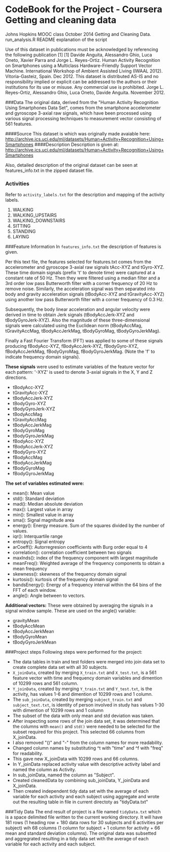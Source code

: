CodeBook for the Project - Coursera Getting and cleaning data
=============================================================

Johns Hopkins MOOC class October 2014 Getting and Cleaning Data.  
run_analysis.R README explanation of the script

Use of this dataset in publications must be acknowledged by referencing
the following publication [1] 
[1] Davide Anguita, Alessandro Ghio, Luca Oneto, Xavier Parra and 
Jorge L. Reyes-Ortiz. Human Activity Recognition on Smartphones using a 
Multiclass Hardware-Friendly Support Vector Machine. International Workshop of
Ambient Assisted Living (IWAAL 2012). Vitoria-Gasteiz, Spain. Dec 2012.
This dataset is distributed AS-IS and no responsibility implied or explicit can
be addressed to the authors or their institutions for its use or misuse. Any
commercial use is prohibited. Jorge L. Reyes-Ortiz, Alessandro Ghio,
Luca Oneto, Davide Anguita. November 2012.

###Data
The original data, derived from the "Human Activity Recognition Using Smartphones Data Set",  comes from the smartphone accelerometer and gyroscope 3-axial raw signals, which have been processed using various signal processing techniques to measurement vector consisting of 561 features. 

####Source
This dataset is which was originally made avaiable here: http://archive.ics.uci.edu/ml/datasets/Human+Activity+Recognition+Using+Smartphones 
####Description
Description is given at: http://archive.ics.uci.edu/ml/datasets/Human+Activity+Recognition+Using+Smartphones

Also,  detailed description of the original dataset can be seen at features_info.txt in the zipped dataset file. 

### Activities
Refer to `activity_labels.txt` for the description and mapping of the activity labels.

1. WALKING
2. WALKING_UPSTAIRS
3. WALKING_DOWNSTAIRS
4. SITTING
5. STANDING
6. LAYING

###Feature Information
In  `features_info.txt` the description of features is given. 

Per this text file,  the features selected for features.txt comes from the accelerometer and gyroscope 3-axial raw signals tAcc-XYZ and tGyro-XYZ. These time domain signals (prefix 't' to denote time) were captured at a constant rate of 50 Hz. Then they were filtered using a median filter and a 3rd order low pass Butterworth filter with a corner frequency of 20 Hz to remove noise. Similarly, the acceleration signal was then separated into body and gravity acceleration signals (tBodyAcc-XYZ and tGravityAcc-XYZ) using another low pass Butterworth filter with a corner frequency of 0.3 Hz.

Subsequently, the body linear acceleration and angular velocity were derived in time to obtain Jerk signals (tBodyAccJerk-XYZ and tBodyGyroJerk-XYZ). Also the magnitude of these three-dimensional signals were calculated using the Euclidean norm (tBodyAccMag, tGravityAccMag, tBodyAccJerkMag, tBodyGyroMag, tBodyGyroJerkMag).

Finally a Fast Fourier Transform (FFT) was applied to some of these signals producing fBodyAcc-XYZ, fBodyAccJerk-XYZ, fBodyGyro-XYZ, fBodyAccJerkMag, fBodyGyroMag, fBodyGyroJerkMag. (Note the 'f' to indicate frequency domain signals).

**These signals** were used to estimate variables of the feature vector for each pattern:
'-XYZ' is used to denote 3-axial signals in the X, Y and Z directions.
* tBodyAcc-XYZ
* tGravityAcc-XYZ
* tBodyAccJerk-XYZ
* tBodyGyro-XYZ
* tBodyGyroJerk-XYZ
* tBodyAccMag
* tGravityAccMag
* tBodyAccJerkMag
* tBodyGyroMag
* tBodyGyroJerkMag
* fBodyAcc-XYZ
* fBodyAccJerk-XYZ
* fBodyGyro-XYZ
* fBodyAccMag
* fBodyAccJerkMag
* fBodyGyroMag
* fBodyGyroJerkMag

**The set of variables estimated were:**
* mean(): Mean value
* std(): Standard deviation
* mad(): Median absolute deviation
* max(): Largest value in array
* min(): Smallest value in array
* sma(): Signal magnitude area
* energy(): Energy measure. Sum of the squares divided by the number of values.
* iqr(): Interquartile range
* entropy(): Signal entropy
* arCoeff(): Autorregresion coefficients with Burg order equal to 4
* correlation(): correlation coefficient between two signals
* maxInds(): index of the frequency component with largest magnitude
* meanFreq(): Weighted average of the frequency components to obtain a mean frequency
* skewness(): skewness of the frequency domain signal
* kurtosis(): kurtosis of the frequency domain signal
* bandsEnergy(): Energy of a frequency interval within the 64 bins of the FFT of each window.
* angle(): Angle between to vectors.

**Additional vectors:**
These were obtained by averaging the signals in a signal window sample. These are used on the angle() variable:
* gravityMean
* tBodyAccMean
* tBodyAccJerkMean
* tBodyGyroMean
* tBodyGyroJerkMean

###Project steps
Following steps were performed for the project:
*   The data tables in train and test folders were merged into join data set to create complete data set with all 30 subjects. 
  *  `X_joinData`, created by merging  `X_train.txt` and `X_test.txt`, is a 561 feature vector with time and frequency domain variables and dimention of 10299 rows and 561 column.
  *	`Y_joinData`, created by merging  `Y_train.txt` and `Y_test.txt`, is the activity, has values 1-6 and dimention of 10299 rows and 1 column.
  * The `sub_joinData`, created by merging  `subject_train.txt` and `subject_text.txt`,  is identity of person involved in study has values 1-30  with dimention of 10299 rows and 1 column
*  The subset of the data with only mean and std deviation was taken.
  *	After inspecting some rows of the join data set, it was determined that the columns with `mean()` and `std()` were needed to be selected for  the subset required for this project.  This selected 66 columns from X_joinData.  
  *	I also removed "()" and "-" from the column names for more readability.
  * Changed column names by substituting ^t with "time" and ^f with "freq" for readability.
  *	This gave new X_joinData with 10299 rows and 66 columns.
*  In Y_joinData replaced activity value with descriptive activity label and named the column as Activity.
*  In sub_joinData, named the column as "Subject".
*  Created cleanedData by combining sub_joinData, Y_joinData and X_joinData.  
*  Then created independent tidy data set with  the average of each variable for each activity and each subject using aggregate and wrote out the resulting table in file in current directoty as "tidyData.txt"

###Tidy Data
The end result of project is a file named `tidyData.txt` which is a space delimited file written to the current working directory. It will have 181 rows (1 heading row + 180 data rows for 30 subjects and 6 activities per subject) wih 68 columns (1 column for subject + 1 column for activity +  66 mean and standard deviation columns). The original  data was subsetted and  aggregrated resulting in a tidy data set with the average of each variable for each activity and each subject.

